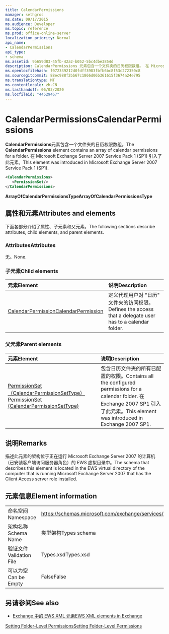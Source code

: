 ```yaml
---
title: CalendarPermissions
manager: sethgros
ms.date: 09/17/2015
ms.audience: Developer
ms.topic: reference
ms.prod: office-online-server
localization_priority: Normal
api_name:
- CalendarPermissions
api_type:
- schema
ms.assetid: 9b659d83-45fb-42a2-b052-5bc4dbe3854d
description: CalendarPermissions 元素包含一个文件夹的日历权限数组。 在 Microsoft Exchange Server 2007 Service Pack 1 (SP1) 引入了此元素。
ms.openlocfilehash: f072339212d0fdff3983fbfb6bc8f53c272350c8
ms.sourcegitcommit: 88ec988f2bb67c1866d06b361615f3674a24e795
ms.translationtype: MT
ms.contentlocale: zh-CN
ms.lasthandoff: 06/03/2020
ms.locfileid: "44529467"
---
```

# <a name="calendarpermissions"></a><span data-ttu-id="9b390-104">CalendarPermissions</span><span class="sxs-lookup"><span data-stu-id="9b390-104">CalendarPermissions</span></span>

<span data-ttu-id="9b390-105">**CalendarPermissions**元素包含一个文件夹的日历权限数组。</span><span class="sxs-lookup"><span data-stu-id="9b390-105">The **CalendarPermissions** element contains an array of calendar permissions for a folder.</span></span> <span data-ttu-id="9b390-106">在 Microsoft Exchange Server 2007 Service Pack 1 (SP1) 引入了此元素。</span><span class="sxs-lookup"><span data-stu-id="9b390-106">This element was introduced in Microsoft Exchange Server 2007 Service Pack 1 (SP1).</span></span> 
  
```xml
<CalendarPermissions>
   <PermissionSet/>
</CalendarPermissions>
```

 <span data-ttu-id="9b390-107">**ArrayOfCalendarPermissionsType**</span><span class="sxs-lookup"><span data-stu-id="9b390-107">**ArrayOfCalendarPermissionsType**</span></span>
## <a name="attributes-and-elements"></a><span data-ttu-id="9b390-108">属性和元素</span><span class="sxs-lookup"><span data-stu-id="9b390-108">Attributes and elements</span></span>

<span data-ttu-id="9b390-109">下面各部分介绍了属性、子元素和父元素。</span><span class="sxs-lookup"><span data-stu-id="9b390-109">The following sections describe attributes, child elements, and parent elements.</span></span>
  
### <a name="attributes"></a><span data-ttu-id="9b390-110">Attributes</span><span class="sxs-lookup"><span data-stu-id="9b390-110">Attributes</span></span>

<span data-ttu-id="9b390-111">无。</span><span class="sxs-lookup"><span data-stu-id="9b390-111">None.</span></span>
  
### <a name="child-elements"></a><span data-ttu-id="9b390-112">子元素</span><span class="sxs-lookup"><span data-stu-id="9b390-112">Child elements</span></span>

|<span data-ttu-id="9b390-113">**元素**</span><span class="sxs-lookup"><span data-stu-id="9b390-113">**Element**</span></span>|<span data-ttu-id="9b390-114">**说明**</span><span class="sxs-lookup"><span data-stu-id="9b390-114">**Description**</span></span>|
|:-----|:-----|
|[<span data-ttu-id="9b390-115">CalendarPermission</span><span class="sxs-lookup"><span data-stu-id="9b390-115">CalendarPermission</span></span>](calendarpermission.md) <br/> |<span data-ttu-id="9b390-116">定义代理用户对 "日历" 文件夹的访问权限。</span><span class="sxs-lookup"><span data-stu-id="9b390-116">Defines the access that a delegate user has to a calendar folder.</span></span>  <br/> |
   
### <a name="parent-elements"></a><span data-ttu-id="9b390-117">父元素</span><span class="sxs-lookup"><span data-stu-id="9b390-117">Parent elements</span></span>

|<span data-ttu-id="9b390-118">**元素**</span><span class="sxs-lookup"><span data-stu-id="9b390-118">**Element**</span></span>|<span data-ttu-id="9b390-119">**说明**</span><span class="sxs-lookup"><span data-stu-id="9b390-119">**Description**</span></span>|
|:-----|:-----|
|[<span data-ttu-id="9b390-120">PermissionSet （CalendarPermissionSetType）</span><span class="sxs-lookup"><span data-stu-id="9b390-120">PermissionSet (CalendarPermissionSetType)</span></span>](permissionset-calendarpermissionsettype.md) <br/> |<span data-ttu-id="9b390-121">包含日历文件夹的所有已配置的权限。</span><span class="sxs-lookup"><span data-stu-id="9b390-121">Contains all the configured permissions for a calendar folder.</span></span> <span data-ttu-id="9b390-122">在 Exchange 2007 SP1 引入了此元素。</span><span class="sxs-lookup"><span data-stu-id="9b390-122">This element was introduced in Exchange 2007 SP1.</span></span>  <br/> |
   
## <a name="remarks"></a><span data-ttu-id="9b390-123">说明</span><span class="sxs-lookup"><span data-stu-id="9b390-123">Remarks</span></span>

<span data-ttu-id="9b390-124">描述此元素的架构位于正在运行 Microsoft Exchange Server 2007 的计算机（已安装客户端访问服务器角色）的 EWS 虚拟目录中。</span><span class="sxs-lookup"><span data-stu-id="9b390-124">The schema that describes this element is located in the EWS virtual directory of the computer that is running Microsoft Exchange Server 2007 that has the Client Access server role installed.</span></span>
  
## <a name="element-information"></a><span data-ttu-id="9b390-125">元素信息</span><span class="sxs-lookup"><span data-stu-id="9b390-125">Element information</span></span>

|||
|:-----|:-----|
|<span data-ttu-id="9b390-126">命名空间</span><span class="sxs-lookup"><span data-stu-id="9b390-126">Namespace</span></span>  <br/> |https://schemas.microsoft.com/exchange/services/2006/types  <br/> |
|<span data-ttu-id="9b390-127">架构名称</span><span class="sxs-lookup"><span data-stu-id="9b390-127">Schema Name</span></span>  <br/> |<span data-ttu-id="9b390-128">类型架构</span><span class="sxs-lookup"><span data-stu-id="9b390-128">Types schema</span></span>  <br/> |
|<span data-ttu-id="9b390-129">验证文件</span><span class="sxs-lookup"><span data-stu-id="9b390-129">Validation File</span></span>  <br/> |<span data-ttu-id="9b390-130">Types.xsd</span><span class="sxs-lookup"><span data-stu-id="9b390-130">Types.xsd</span></span>  <br/> |
|<span data-ttu-id="9b390-131">可以为空</span><span class="sxs-lookup"><span data-stu-id="9b390-131">Can be Empty</span></span>  <br/> |<span data-ttu-id="9b390-132">False</span><span class="sxs-lookup"><span data-stu-id="9b390-132">False</span></span>  <br/> |
   
## <a name="see-also"></a><span data-ttu-id="9b390-133">另请参阅</span><span class="sxs-lookup"><span data-stu-id="9b390-133">See also</span></span>



- [<span data-ttu-id="9b390-134">Exchange 中的 EWS XML 元素</span><span class="sxs-lookup"><span data-stu-id="9b390-134">EWS XML elements in Exchange</span></span>](ews-xml-elements-in-exchange.md)


[<span data-ttu-id="9b390-135">Setting Folder-Level Permissions</span><span class="sxs-lookup"><span data-stu-id="9b390-135">Setting Folder-Level Permissions</span></span>](https://msdn.microsoft.com/library/c7530e86-5112-401c-b10a-9c054ae59f07%28Office.15%29.aspx)

